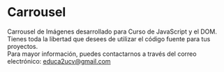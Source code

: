 # Carrousel
Carrousel de Imágenes desarrollado para Curso de JavaScript y el DOM. Tienes toda la libertad que desees de utilizar el código fuente para tus proyectos.</br> Para mayor información, puedes contactarnos a través del correo electrónico: educa2ucv@gmail.com
